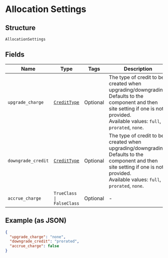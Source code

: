 
# Allocation Settings

## Structure

`AllocationSettings`

## Fields

| Name | Type | Tags | Description |
|  --- | --- | --- | --- |
| `upgrade_charge` | [`CreditType`](../../doc/models/credit-type.md) | Optional | The type of credit to be created when upgrading/downgrading. Defaults to the component and then site setting if one is not provided.<br>Available values: `full`, `prorated`, `none`. |
| `downgrade_credit` | [`CreditType`](../../doc/models/credit-type.md) | Optional | The type of credit to be created when upgrading/downgrading. Defaults to the component and then site setting if one is not provided.<br>Available values: `full`, `prorated`, `none`. |
| `accrue_charge` | `TrueClass \| FalseClass` | Optional | - |

## Example (as JSON)

```json
{
  "upgrade_charge": "none",
  "downgrade_credit": "prorated",
  "accrue_charge": false
}
```

